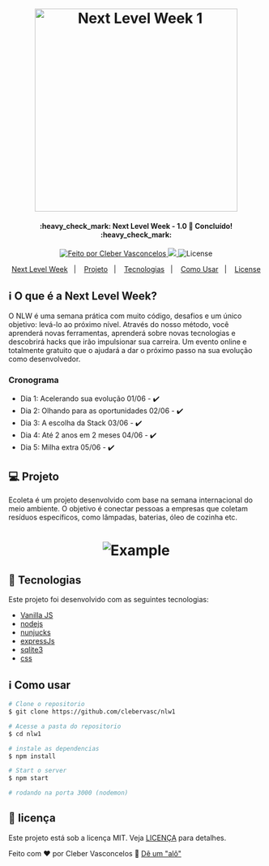 <h1 align="center">
    <img alt="Next Level Week 1" title="Next Level Week 1" src="https://i.imgur.com/UM4JvBo.png" width="400px" />
</h1>

<h4 align="center"> 
	:heavy_check_mark:  Next Level Week - 1.0 🚀 Concluído! :heavy_check_mark:
</h4>
<p align="center">	
  <a href="https://www.linkedin.com/in/clebervasconcelos/?locale=xx_XX">
    <img alt="Feito por Cleber Vasconcelos" src="https://img.shields.io/badge/Feito%20por-Cleber%20Vasconcelos-brightgreen">
  </a>

  <a aria-label="Completed" href="https://nextlevelweek.com/aulas/booster/1/edicao/1">
    <img src="https://img.shields.io/badge/NLW-done-brightgreen?logo=data:image/png;base64,iVBORw0KGgoAAAANSUhEUgAAABAAAAAQCAMAAAAoLQ9TAAAALVBMVEVHcExxWsF0XMJzXMJxWcFsUsD///9jRrzY0u6Xh9Gsn9n39fyMecy0qd2bjNJWBT0WAAAABHRSTlMA2Do606wF2QAAAGlJREFUGJVdj1cWwCAIBLEsRU3uf9xobDH8+GZwUYi8i6ucJwrxKE+7D0G9Q4vlYqtmCSjndr4CgCgzlyFgfKfKCVO0LrPKjmiqMxGXkJwNnXskqWG+1oSM+BSwD8f29YLNjvx/OQrn+g99oQSoNmt3PgAAAABJRU5ErkJggg=="></img>
  </a>
  
  <img alt="License" src="https://img.shields.io/badge/license-MIT-brightgreen">
</p>
<p align="center">
  <a href="#-nlw">Next Level Week</a>&nbsp;&nbsp;&nbsp;|&nbsp;&nbsp;&nbsp;
  <a href="#-projeto">Projeto</a>&nbsp;&nbsp;&nbsp;|&nbsp;&nbsp;&nbsp;
  <a href="#rocket-tecnologias">Tecnologias</a>&nbsp;&nbsp;&nbsp;|&nbsp;&nbsp;&nbsp;
  <a href="#information_source-como-usar">Como Usar</a>&nbsp;&nbsp;&nbsp;|&nbsp;&nbsp;&nbsp;
  <a href="#memo-licença">License</a>
</p>

## :information_source: O que é a Next Level Week?

O NLW é uma semana prática com muito código, desafios e um único objetivo: levá-lo ao próximo nível.
Através do nosso método, você aprenderá novas ferramentas, aprenderá sobre novas tecnologias e descobrirá hacks que irão impulsionar sua carreira.
Um evento online e totalmente gratuito que o ajudará a dar o próximo passo na sua evolução como desenvolvedor.

### Cronograma
- Dia 1: Acelerando sua evolução 01/06 - :heavy_check_mark:
- Dia 2: Olhando para as oportunidades 02/06 - :heavy_check_mark:
- Dia 3: A escolha da Stack 03/06 - :heavy_check_mark:
- Dia 4: Até 2 anos em 2 meses 04/06 - :heavy_check_mark:
- Dia 5: Milha extra 05/06 - :heavy_check_mark:

## 💻 Projeto

Ecoleta é um projeto desenvolvido com base na semana internacional do meio ambiente. O objetivo é conectar pessoas a empresas que coletam resíduos específicos, como lâmpadas, baterias, óleo de cozinha etc.

<h1 align="center">
    <img alt="Example" title="Example" src="https://miro.medium.com/max/700/1*GW-04xo_UMZbqEIiyPx0IA.jpeg" />
</h1>


## :rocket: Tecnologias

Este projeto foi desenvolvido com as seguintes tecnologias:

- [Vanilla JS][Vanilla JS]
- [nodejs][nodejs]
- [nunjucks][nunjucks]
- [expressJs][expressJs]
- [sqlite3][sqlite3]
- [css][css]

## :information_source: Como usar


```bash
# Clone o repositorio
$ git clone https://github.com/clebervasc/nlw1

# Acesse a pasta do repositorio
$ cd nlw1

# instale as dependencias
$ npm install

# Start o server
$ npm start

# rodando na porta 3000 (nodemon)
```

## :memo: licença

Este projeto está sob a licença MIT. Veja [LICENÇA](https://github.com/clebervasc/Input-tag/blob/master/LICENSE) para detalhes.

Feito com ♥ por Cleber Vasconcelos :wave: [Dê um "alô"](https://www.linkedin.com/in/clebervasconcelos/?locale=xx_XX)

[Vanilla JS]: http://vanilla-js.com/
[nodejs]: https://nodejs.org/
[nunjucks]: https://mozilla.github.io/nunjucks/
[expressJs]: https://expressjs.com/pt-br/
[sqlite3]: https://www.sqlite.org/index.html
[css]: https://www.w3schools.com/css/
